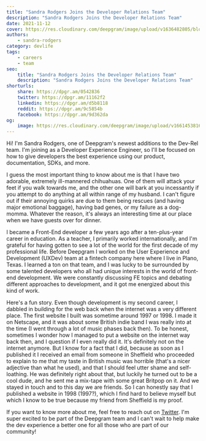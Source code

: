 ```yaml
---
title: "Sandra Rodgers Joins the Developer Relations Team"
description: "Sandra Rodgers Joins the Developer Relations Team"
date: 2021-11-12
cover: https://res.cloudinary.com/deepgram/image/upload/v1636482805/blog/2021/11/meet-sandra-rodgers/dog-computer-cover.jpg
authors:
    - sandra-rodgers
category: devlife
tags:
    - careers
    - team
seo:
    title: "Sandra Rodgers Joins the Developer Relations Team"
    description: "Sandra Rodgers Joins the Developer Relations Team"
shorturls:
    share: https://dpgr.am/0542836
    twitter: https://dpgr.am/11162f2
    linkedin: https://dpgr.am/d5b8118
    reddit: https://dpgr.am/9c5854b
    facebook: https://dpgr.am/9d362da
og:
    image: https://res.cloudinary.com/deepgram/image/upload/v1661453816/blog/meet-sandra-rodgers/ograph.png
---
```


Hi! I'm Sandra Rodgers, one of Deepgram's newest additions to the Dev-Rel team. I'm joining as a Developer Experience Engineer, so I'll be focused on how to give developers the best experience using our product, documentation, SDKs, and more.

I guess the most important thing to know about me is that I have two adorable, extremely ill-mannered chihuahuas. One of them will attack your feet if you walk towards me, and the other one will bark at you incessantly if you attempt to do anything at all within range of my husband. I can't figure out if their annoying quirks are due to them being rescues (and having major emotional baggage), having bad genes, or my failure as a dog-momma. Whatever the reason, it's always an interesting time at our place when we have guests over for dinner.

I became a Front-End developer a few years ago after a ten-plus-year career in education. As a teacher, I primarily worked internationally, and I'm grateful for having gotten to see a lot of the world for the first decade of my professional life. Before Deepgram I worked on the User Experience and Development (UXDev) team at a fintech company here where I live in Plano, Texas. I learned a ton on that team, and I was lucky to be surrounded by some talented developers who all had unique interests in the world of front-end development. We were constantly discussing FE topics and debating different approaches to development, and it got me energized about this kind of work.

Here's a fun story. Even though development is my second career, I dabbled in building for the web back when the internet was a very different place. The first website I built was sometime around 1997 or 1998. I made it on Netscape, and it was about some British indie band I was really into at the time (I went through a lot of music phases back then). To be honest, sometimes I wonder how I managed to put a website on the internet way back then, and I question if I even really did it. It's definitely not on the internet anymore. But I know for a fact that I did, because as soon as I published it I received an email from someone in Sheffield who proceeded to explain to me that my taste in British music was horrible (that's a nicer adjective than what he used), and that I should feel utter shame and self-loathing. He was definitely right about that, but luckily he turned out to be a cool dude, and he sent me a mix-tape with some great Britpop on it. And we stayed in touch and to this day we are friends. So I can honestly say that I published a website in 1998 (1997?), which I find hard to believe myself but which I know to be true because my friend from Sheffield is my proof.

If you want to know more about me, feel free to reach out on [Twitter](https://twitter.com/sandra_rodgers_). I'm super excited to be part of the Deepgram team and I can't wait to help make the dev experience a better one for all those who are part of our community!

        